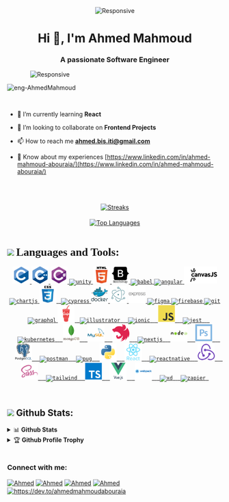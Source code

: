 <div align="center">
  <img alt="Responsive" width="750" src="https://redblink.com/wp-content/uploads/2019/07/1-OF0xEMkWBv-69zvmNs6RDQ.gif" />
</div>

<h1 align="center">Hi 👋, I'm Ahmed Mahmoud</h1>
<h3 align="center">A passionate Software Engineer</h3>
<img align="right" alt="Responsive" width="450" src="https://media.tenor.com/UttC4AITYR4AAAAd/full-stack-developer.gif" />

<br>

<p align="left"> <img src="https://komarev.com/ghpvc/?username=eng-AhmedMahmoud&label=Profile%20views&color=0e75b6&style=flat" alt="eng-AhmedMahmoud" /> </p>

<br>


- 🌱 I’m currently learning **React**

- 👯 I’m looking to collaborate on **Frontend Projects**

- 📫 How to reach me **ahmed.bis.iti@gmail.com**

- 📄 Know about my experiences [https://www.linkedin.com/in/ahmed-mahmoud-abouraia/](https://www.linkedin.com/in/ahmed-mahmoud-abouraia/)

<br>
<br>
<br>

<div align="center">
  <a href="https://github.com/eng-AhmedMahmoud">
   <img align="center" alt="Streaks" src="https://github-readme-streak-stats.herokuapp.com/?user=eng-AhmedMahmoud&theme=radical&hide_border=true"/>
  </a>
</div>

<br>

 <div align="center">
  <a href="https://github.com/eng-AhmedMahmoud">
    <img align="center" alt="Top Languages" src="https://github-readme-stats.anuraghazra1.vercel.app/api/top-langs/?username=eng-AhmedMahmoud&layout=compact&theme=radical&langs_count=6" />
  </a>
 </div>

<br>

## <img src="https://kadkamtech.ca/wp-content/uploads/2017/10/mission.gif" width="40"> <b style="font-family: Times New Roman; list-style-type: upper-roman;font-size:26px; ">Languages and Tools:</b>
<p align="center"> <a href="https://www.cprogramming.com/" target="_blank" rel="noreferrer"> <code><img src="https://raw.githubusercontent.com/devicons/devicon/master/icons/c/c-original.svg" alt="c" height="40"/></code>  <a href="https://www.w3schools.com/cpp/" target="_blank" rel="noreferrer"> <code><img src="https://raw.githubusercontent.com/devicons/devicon/master/icons/cplusplus/cplusplus-original.svg" alt="cplusplus" height="40"/></code> </a> <a href="https://www.w3schools.com/cs/" target="_blank" rel="noreferrer"> <code><img src="https://raw.githubusercontent.com/devicons/devicon/master/icons/csharp/csharp-original.svg" alt="csharp" height="40"/></code> </a><a href="https://unity.com/" target="_blank" rel="noreferrer"> <code><img src="https://www.vectorlogo.zone/logos/unity3d/unity3d-icon.svg" alt="unity" height="40"/></code> </a><a href="https://www.w3.org/html/" target="_blank" rel="noreferrer">  <code><img src="https://raw.githubusercontent.com/devicons/devicon/master/icons/html5/html5-original-wordmark.svg" alt="html5" height="40"/></code> </a><a href="https://getbootstrap.com" target="_blank" rel="noreferrer"> <code><img src="https://raw.githubusercontent.com/devicons/devicon/master/icons/bootstrap/bootstrap-plain-wordmark.svg" alt="bootstrap" height="40"/></code> </a>  <a href="https://babeljs.io/" target="_blank" rel="noreferrer"> <code><img src="https://www.vectorlogo.zone/logos/babeljs/babeljs-icon.svg" alt="babel" height="40"/></code> </a> <a href="https://angular.io" target="_blank" rel="noreferrer"> <code><img src="https://angular.io/assets/images/logos/angular/angular.svg" alt="angular" height="40"/></code> </a> </a> <a href="https://canvasjs.com" target="_blank" rel="noreferrer"> <code><img src="https://raw.githubusercontent.com/Hardik0307/Hardik0307/master/assets/canvasjs-charts.svg" alt="canvasjs"  height="40"/></code> </a> <a href="https://www.chartjs.org" target="_blank" rel="noreferrer"> <code><img src="https://www.chartjs.org/media/logo-title.svg" alt="chartjs"  height="40"/></code> </a> <a href="https://www.w3schools.com/css/" target="_blank" rel="noreferrer"> <code><img src="https://raw.githubusercontent.com/devicons/devicon/master/icons/css3/css3-original-wordmark.svg" alt="css3" height="40"/></code> </a> <a href="https://www.cypress.io" target="_blank" rel="noreferrer"> <code> <img src="https://raw.githubusercontent.com/simple-icons/simple-icons/6e46ec1fc23b60c8fd0d2f2ff46db82e16dbd75f/icons/cypress.svg" alt="cypress" height="40"/></code> </a> <a href="https://www.docker.com/" target="_blank" rel="noreferrer"> <code><img src="https://raw.githubusercontent.com/devicons/devicon/master/icons/docker/docker-original-wordmark.svg" alt="docker" height="40"/></code> </a> <a href="https://www.electronjs.org" target="_blank" rel="noreferrer"> <code><img src="https://raw.githubusercontent.com/devicons/devicon/master/icons/electron/electron-original.svg" alt="electron" height="40"/></code> </a> <a href="https://expressjs.com" target="_blank" rel="noreferrer"> <code><img src="https://raw.githubusercontent.com/devicons/devicon/master/icons/express/express-original-wordmark.svg" alt="express" height="40"/></code> </a> <a href="https://www.figma.com/" target="_blank" rel="noreferrer"> <code><img src="https://www.vectorlogo.zone/logos/figma/figma-icon.svg" alt="figma" height="40"/></code> </a> <a href="https://firebase.google.com/" target="_blank" rel="noreferrer"> <code><img src="https://www.vectorlogo.zone/logos/firebase/firebase-icon.svg" alt="firebase"  height="40"/></code> </a> <a href="https://git-scm.com/" target="_blank" rel="noreferrer"> <code><img src="https://www.vectorlogo.zone/logos/git-scm/git-scm-icon.svg" alt="git"  height="40"/></code> </a> <a href="https://graphql.org" target="_blank" rel="noreferrer"> <code><img src="https://www.vectorlogo.zone/logos/graphql/graphql-icon.svg" alt="graphql"  height="40"/></code> </a> <a href="https://gulpjs.com" target="_blank" rel="noreferrer"> <code><img src="https://raw.githubusercontent.com/devicons/devicon/master/icons/gulp/gulp-plain.svg" alt="gulp"  height="40"/></code> </a> <a href="https://www.adobe.com/in/products/illustrator.html" target="_blank" rel="noreferrer"> <code> <img src="https://www.vectorlogo.zone/logos/adobe_illustrator/adobe_illustrator-icon.svg" alt="illustrator"  height="40"/> </code> </a> <a href="https://ionicframework.com" target="_blank" rel="noreferrer"> <code> <img src="https://upload.wikimedia.org/wikipedia/commons/d/d1/Ionic_Logo.svg" alt="ionic"  height="40"/> </code> </a> <a href="https://developer.mozilla.org/en-US/docs/Web/JavaScript" target="_blank" rel="noreferrer"> <code> <img src="https://raw.githubusercontent.com/devicons/devicon/master/icons/javascript/javascript-original.svg" alt="javascript"  height="40"/> </code> </a> <a href="https://jestjs.io" target="_blank" rel="noreferrer"> <code> <img src="https://www.vectorlogo.zone/logos/jestjsio/jestjsio-icon.svg" alt="jest"  height="40"/> </code> </a> <a href="https://kubernetes.io" target="_blank" rel="noreferrer"> <code> <img src="https://www.vectorlogo.zone/logos/kubernetes/kubernetes-icon.svg" alt="kubernetes"  height="40"/> </code> </a> <a href="https://www.mongodb.com/" target="_blank" rel="noreferrer"> <code> <img src="https://raw.githubusercontent.com/devicons/devicon/master/icons/mongodb/mongodb-original-wordmark.svg" alt="mongodb"  height="40"/> </code> </a> <a href="https://www.mysql.com/" target="_blank" rel="noreferrer"> <code> <img src="https://raw.githubusercontent.com/devicons/devicon/master/icons/mysql/mysql-original-wordmark.svg" alt="mysql"  height="40"/> </code> </a> <a href="https://nestjs.com/" target="_blank" rel="noreferrer"> <code> <img src="https://raw.githubusercontent.com/devicons/devicon/master/icons/nestjs/nestjs-plain.svg" alt="nestjs"  height="40"/> </code> </a> <a href="https://nextjs.org/" target="_blank" rel="noreferrer"> <code> <img src="https://cdn.worldvectorlogo.com/logos/nextjs-2.svg" alt="nextjs"  height="40"/> </code> </a> <a href="https://nodejs.org" target="_blank" rel="noreferrer"> <code> <img src="https://raw.githubusercontent.com/devicons/devicon/master/icons/nodejs/nodejs-original-wordmark.svg" alt="nodejs"  height="40"/> </code> </a> <a href="https://www.photoshop.com/en" target="_blank" rel="noreferrer"> <code> <img src="https://raw.githubusercontent.com/devicons/devicon/master/icons/photoshop/photoshop-line.svg" alt="photoshop"  height="40"/> </code> </a> <a href="https://www.postgresql.org" target="_blank" rel="noreferrer"> <code> <img src="https://raw.githubusercontent.com/devicons/devicon/master/icons/postgresql/postgresql-original-wordmark.svg" alt="postgresql"  height="40"/> </code> </a> <a href="https://postman.com" target="_blank" rel="noreferrer"> <code> <img src="https://www.vectorlogo.zone/logos/getpostman/getpostman-icon.svg" alt="postman"  height="40"/> </code> </a> <a href="https://pugjs.org" target="_blank" rel="noreferrer"> <code> <img src="https://cdn.worldvectorlogo.com/logos/pug.svg" alt="pug"  height="40"/> </code> </a> <a href="https://www.python.org" target="_blank" rel="noreferrer"> <code> <img src="https://raw.githubusercontent.com/devicons/devicon/master/icons/python/python-original.svg" alt="python"  height="40"/> </code> </a> <a href="https://reactjs.org/" target="_blank" rel="noreferrer"> <code> <img src="https://raw.githubusercontent.com/devicons/devicon/master/icons/react/react-original-wordmark.svg" alt="react"  height="40"/> </code> </a> <a href="https://reactnative.dev/" target="_blank" rel="noreferrer"> <code> <img src="https://reactnative.dev/img/header_logo.svg" alt="reactnative"  height="40"/> </code> </a> <a href="https://redux.js.org" target="_blank" rel="noreferrer"> <code> <img src="https://raw.githubusercontent.com/devicons/devicon/master/icons/redux/redux-original.svg" alt="redux"  height="40"/> </code> </a> <a href="https://sass-lang.com" target="_blank" rel="noreferrer"> <code> <img src="https://raw.githubusercontent.com/devicons/devicon/master/icons/sass/sass-original.svg" alt="sass"  height="40"/> </code> </a> <a href="https://tailwindcss.com/" target="_blank" rel="noreferrer"> <code> <img src="https://www.vectorlogo.zone/logos/tailwindcss/tailwindcss-icon.svg" alt="tailwind"  height="40"/> </code> </a> <a href="https://www.typescriptlang.org/" target="_blank" rel="noreferrer"> <code> <img src="https://raw.githubusercontent.com/devicons/devicon/master/icons/typescript/typescript-original.svg" alt="typescript"  height="40"/> </code> </a> <a href="https://vuejs.org/" target="_blank" rel="noreferrer"> <code> <img src="https://raw.githubusercontent.com/devicons/devicon/master/icons/vuejs/vuejs-original-wordmark.svg" alt="vuejs"  height="40"/> </code> </a> <a href="https://webpack.js.org" target="_blank" rel="noreferrer"> <code> <img src="https://raw.githubusercontent.com/devicons/devicon/d00d0969292a6569d45b06d3f350f463a0107b0d/icons/webpack/webpack-original-wordmark.svg" alt="webpack"  height="40"/> </code> </a> <a href="https://www.adobe.com/products/xd.html" target="_blank" rel="noreferrer"> <code> <img src="https://cdn.worldvectorlogo.com/logos/adobe-xd.svg" alt="xd"  height="40"/> </code> </a> <a href="https://zapier.com" target="_blank" rel="noreferrer"> <code> <img src="https://www.vectorlogo.zone/logos/zapier/zapier-icon.svg" alt="zapier"  height="40"/> </code> </a> </p>
<br>

## <img src="https://media.giphy.com/media/ZCN6F3FAkwsyOGU2RS/giphy.gif" width="40"> **Github Stats:**

<details>
  <summary>📊 <b>Github Stats</b></summary>
 <br />
 <div align="center">
  <a href="https://github.com/eng-AhmedMahmoud">
   <img width="430" align="center" src="https://github-readme-stats.vercel.app/api?username=eng-AhmedMahmoud&show_icons=true&theme=radical&count_private=true">
  </a>
 </div>
</details>

<details>
 <summary>🏆 <b>Github Profile Trophy</b></summary>
  
 <br />
  
 <div align="center">
  <a href="https://github.com/eng-AhmedMahmoud">
   <img align="center" alt="Trophies" src="https://github-profile-trophy.vercel.app/?username=eng-AhmedMahmoud&column=8&theme=darkhub"/>
  </a>
 </div>
</details>

<br>

<h3 align="left">Connect with me:</h3>
<p align="left">
<a href="https://codepen.io/AhmedAbouraia" target="blank"><img align="center" src="https://raw.githubusercontent.com/rahuldkjain/github-profile-readme-generator/master/src/images/icons/Social/codepen.svg" alt="Ahmed" height="30" width="40" /></a>
<a href="https://twitter.com/JScodingMaster" target="blank"><img align="center" src="https://raw.githubusercontent.com/rahuldkjain/github-profile-readme-generator/master/src/images/icons/Social/twitter.svg" alt="Ahmed" height="30" width="40" /></a>
<a href="https://linkedin.com/in/ahmed-mahmoud-abouraia" target="blank"><img align="center" src="https://raw.githubusercontent.com/rahuldkjain/github-profile-readme-generator/master/src/images/icons/Social/linked-in-alt.svg" alt="Ahmed" height="30" width="40" /></a>
<a href="https://leetcode.com/AHMED-MAHMOUD-ABOURAIA/" target="blank"><img align="center" src="https://raw.githubusercontent.com/rahuldkjain/github-profile-readme-generator/master/src/images/icons/Social/leet-code.svg" alt="Ahmed" height="30" width="40" /></a>
<a href="https://dev.to/https://dev.to/ahmedmahmoudabouraia" target="blank"><img align="center" src="https://raw.githubusercontent.com/rahuldkjain/github-profile-readme-generator/master/src/images/icons/Social/devto.svg" alt="https://dev.to/ahmedmahmoudabouraia" height="30" width="40" /></a>
</p>
